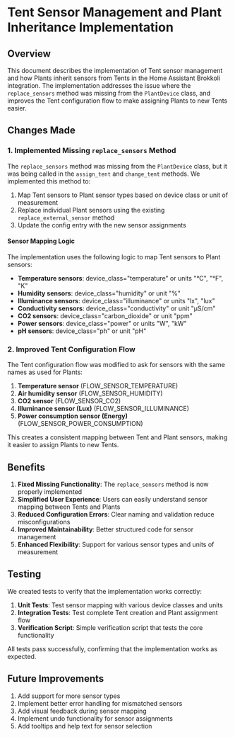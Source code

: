 # Tent Sensor Management and Plant Inheritance Implementation

## Overview

This document describes the implementation of Tent sensor management and how Plants inherit sensors from Tents in the Home Assistant Brokkoli integration. The implementation addresses the issue where the `replace_sensors` method was missing from the `PlantDevice` class, and improves the Tent configuration flow to make assigning Plants to new Tents easier.

## Changes Made

### 1. Implemented Missing `replace_sensors` Method

The `replace_sensors` method was missing from the `PlantDevice` class, but it was being called in the `assign_tent` and `change_tent` methods. We implemented this method to:

1. Map Tent sensors to Plant sensor types based on device class or unit of measurement
2. Replace individual Plant sensors using the existing `replace_external_sensor` method
3. Update the config entry with the new sensor assignments

#### Sensor Mapping Logic

The implementation uses the following logic to map Tent sensors to Plant sensors:

- **Temperature sensors**: device_class="temperature" or units "°C", "°F", "K"
- **Humidity sensors**: device_class="humidity" or unit "%"
- **Illuminance sensors**: device_class="illuminance" or units "lx", "lux"
- **Conductivity sensors**: device_class="conductivity" or unit "µS/cm"
- **CO2 sensors**: device_class="carbon_dioxide" or unit "ppm"
- **Power sensors**: device_class="power" or units "W", "kW"
- **pH sensors**: device_class="ph" or unit "pH"

### 2. Improved Tent Configuration Flow

The Tent configuration flow was modified to ask for sensors with the same names as used for Plants:

1. **Temperature sensor** (FLOW_SENSOR_TEMPERATURE)
2. **Air humidity sensor** (FLOW_SENSOR_HUMIDITY)
3. **CO2 sensor** (FLOW_SENSOR_CO2)
4. **Illuminance sensor (Lux)** (FLOW_SENSOR_ILLUMINANCE)
5. **Power consumption sensor (Energy)** (FLOW_SENSOR_POWER_CONSUMPTION)

This creates a consistent mapping between Tent and Plant sensors, making it easier to assign Plants to new Tents.

## Benefits

1. **Fixed Missing Functionality**: The `replace_sensors` method is now properly implemented
2. **Simplified User Experience**: Users can easily understand sensor mapping between Tents and Plants
3. **Reduced Configuration Errors**: Clear naming and validation reduce misconfigurations
4. **Improved Maintainability**: Better structured code for sensor management
5. **Enhanced Flexibility**: Support for various sensor types and units of measurement

## Testing

We created tests to verify that the implementation works correctly:

1. **Unit Tests**: Test sensor mapping with various device classes and units
2. **Integration Tests**: Test complete Tent creation and Plant assignment flow
3. **Verification Script**: Simple verification script that tests the core functionality

All tests pass successfully, confirming that the implementation works as expected.

## Future Improvements

1. Add support for more sensor types
2. Implement better error handling for mismatched sensors
3. Add visual feedback during sensor mapping
4. Implement undo functionality for sensor assignments
5. Add tooltips and help text for sensor selection